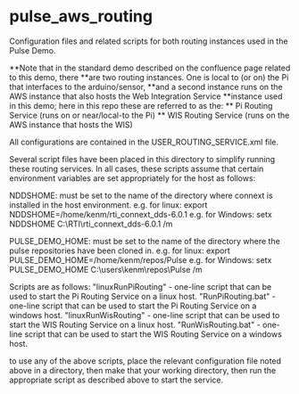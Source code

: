 # pulse_aws_routing

Configuration files and related scripts for both routing instances used in the Pulse Demo.

**Note that in the standard demo described on the confluence page related to this demo, there
**are two routing instances.  One is local to (or on) the Pi that interfaces to the arduino/sensor,
**and a second instance runs on the AWS instance that also hosts the Web Integration Service
**instance used in this demo; here in this repo these are referred to as the:
**  Pi Routing Service (runs on or near/local-to the Pi)
**  WIS Routing Service (runs on the AWS instance that hosts the WIS)

All configurations are contained in the USER_ROUTING_SERVICE.xml file.

Several script files have been placed in this directory to simplify running these routing services.
In all cases, these scripts assume that certain environment variables are set appropriately for
the host as follows:

NDDSHOME: must be set to the name of the directory where connext is installed in the host environment.
e.g. for linux: export NDDSHOME=/home/kenm/rti_connext_dds-6.0.1
e.g. for Windows: setx NDDSHOME C:\RTI\rti_connext_dds-6.0.1 /m

PULSE_DEMO_HOME: must be set to the name of the directory where the pulse repositories have been cloned in.
e.g. for linux: export PULSE_DEMO_HOME=/home/kenm/repos/Pulse
e.g. for Windows: setx PULSE_DEMO_HOME C:\users\kenm\repos\Pulse /m

Scripts are as follows:
"linuxRunPiRouting" - one-line script that can be used to start the Pi Routing Service on a linux host.
"RunPiRouting.bat" - one-line script that can be used to start the Pi Routing Service on a windows host.
"linuxRunWisRouting" - one-line script that can be used to start the WIS Routing Service on a linux host.
"RunWisRouting.bat" - one-line script that can be used to start the WIS Routing Service on a windows host.

to use any of the above scripts, place the relevant configuration file noted above in a directory, then
make that your working directory, then run the appropriate script as described above to start the service.
